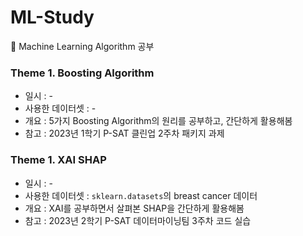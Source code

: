 # ML-Study
🤩 Machine Learning Algorithm 공부

### Theme 1. Boosting Algorithm
- 일시 : -
- 사용한 데이터셋 : -
- 개요 : 5가지 Boosting Algorithm의 원리를 공부하고, 간단하게 활용해봄
- 참고 : 2023년 1학기 P-SAT 클린업 2주차 패키지 과제

### Theme 1. XAI SHAP
- 일시 : -
- 사용한 데이터셋 : ```sklearn.datasets```의 breast cancer 데이터
- 개요 : XAI를 공부하면서 살펴본 SHAP을 간단하게 활용해봄
- 참고 : 2023년 2학기 P-SAT 데이터마이닝팀 3주차 코드 실습

